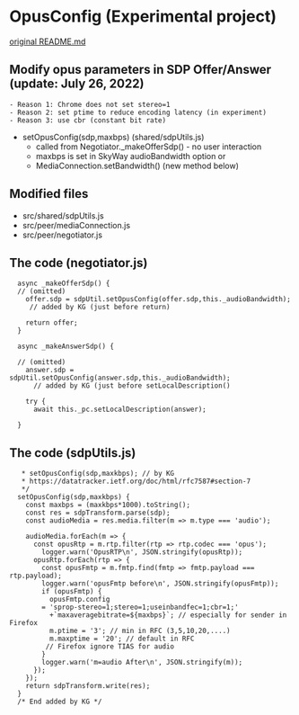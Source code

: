 # OpusConfig (Experimental project)

[original README.md](./README-original.md)

## Modify opus parameters in SDP Offer/Answer (update: July 26, 2022)
	- Reason 1: Chrome does not set stereo=1
	- Reason 2: set ptime to reduce encoding latency (in experiment)
	- Reason 3: use cbr (constant bit rate)
- setOpusConfig(sdp,maxbps) (shared/sdpUtils.js)
	- called from Negotiator._makeOfferSdp() - no user interaction
	- maxbps is set in SkyWay audioBandwidth option or 
	- MediaConnection.setBandwidth() (new method below)
## Modified files
- src/shared/sdpUtils.js
- src/peer/mediaConnection.js
- src/peer/negotiator.js

## The code (negotiator.js)
```
  async _makeOfferSdp() {
  // (omitted)
    offer.sdp = sdpUtil.setOpusConfig(offer.sdp,this._audioBandwidth); 
     // added by KG (just before return)

    return offer;
  }

  async _makeAnswerSdp() {

  // (omitted)
    answer.sdp = sdpUtil.setOpusConfig(answer.sdp,this._audioBandwidth); 
      // added by KG (just before setLocalDescription()

    try {
      await this._pc.setLocalDescription(answer);

  }

```
## The code (sdpUtils.js)
```
   * setOpusConfig(sdp,maxkbps); // by KG
   * https://datatracker.ietf.org/doc/html/rfc7587#section-7
   */
  setOpusConfig(sdp,maxkbps) {
    const maxbps = (maxkbps*1000).toString();
    const res = sdpTransform.parse(sdp);
    const audioMedia = res.media.filter(m => m.type === 'audio');

    audioMedia.forEach(m => {
      const opusRtp = m.rtp.filter(rtp => rtp.codec === 'opus');
        logger.warn('OpusRTP\n', JSON.stringify(opusRtp));
      opusRtp.forEach(rtp => {
        const opusFmtp = m.fmtp.find(fmtp => fmtp.payload === rtp.payload);
        logger.warn('opusFmtp before\n', JSON.stringify(opusFmtp));
        if (opusFmtp) {
          opusFmtp.config 
        = 'sprop-stereo=1;stereo=1;useinbandfec=1;cbr=1;'
          +`maxaveragebitrate=${maxbps}`; // especially for sender in Firefox
          m.ptime = '3'; // min in RFC (3,5,10,20,....)
          m.maxptime = '20'; // default in RFC
         // Firefox ignore TIAS for audio
        }
        logger.warn('m=audio After\n', JSON.stringify(m));
      });
    });
    return sdpTransform.write(res);
  }
  /* End added by KG */

```
